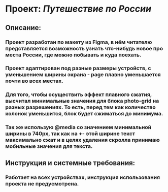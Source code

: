 ﻿# Проект: *Путешествие по России*

## Описание:

### Проект разработан по макету из Figma, в нём читателю представляется возможность узнать что-нибудь новое про места России, где можно побывать и куда поехать.

### Проект адаптирован под разные размеры устройств, с уменьшением ширины экрана - page плавно уменьшается почти во всех местах.

### Для того, чтобы осуществить эффект плавного сжатия, высчитал минимальные значения для блока photo-grid на разных разрешениях. То есть, перед тем как количество колонок уменьшится, блок будет сжиматься до минимума.

### Так же использую @media со значением минимальной ширины в 740px, так как на +- этой ширине текст максимально сжат и в целях удаления скролла принимаю мобильные значения  для текста.

## Инструкция и системные требования:

### Работает на всех устройствах, инструкция использования проекта не предусмотрена.


